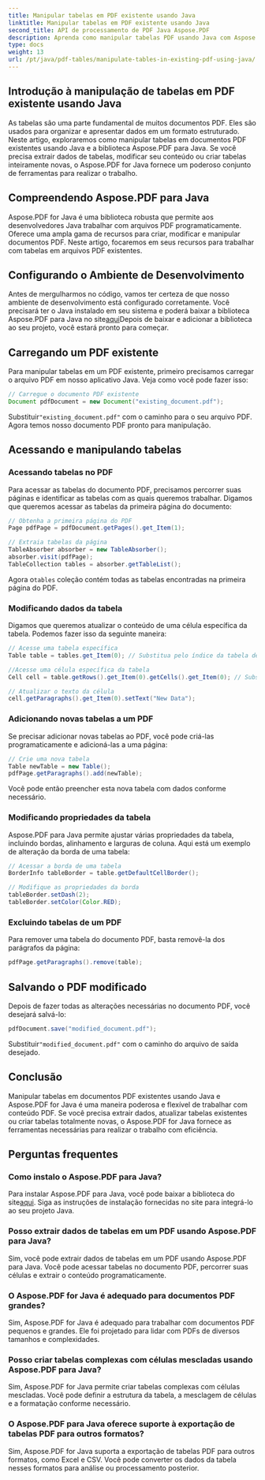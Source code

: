 ```yaml
---
title: Manipular tabelas em PDF existente usando Java
linktitle: Manipular tabelas em PDF existente usando Java
second_title: API de processamento de PDF Java Aspose.PDF
description: Aprenda como manipular tabelas PDF usando Java com Aspose.PDF para Java. Este guia passo a passo cobre extração, modificação de tabelas e muito mais para um manuseio eficaz de PDF.
type: docs
weight: 13
url: /pt/java/pdf-tables/manipulate-tables-in-existing-pdf-using-java/
---
```


## Introdução à manipulação de tabelas em PDF existente usando Java

As tabelas são uma parte fundamental de muitos documentos PDF. Eles são usados para organizar e apresentar dados em um formato estruturado. Neste artigo, exploraremos como manipular tabelas em documentos PDF existentes usando Java e a biblioteca Aspose.PDF para Java. Se você precisa extrair dados de tabelas, modificar seu conteúdo ou criar tabelas inteiramente novas, o Aspose.PDF for Java fornece um poderoso conjunto de ferramentas para realizar o trabalho.

## Compreendendo Aspose.PDF para Java

Aspose.PDF for Java é uma biblioteca robusta que permite aos desenvolvedores Java trabalhar com arquivos PDF programaticamente. Oferece uma ampla gama de recursos para criar, modificar e manipular documentos PDF. Neste artigo, focaremos em seus recursos para trabalhar com tabelas em arquivos PDF existentes.

## Configurando o Ambiente de Desenvolvimento

 Antes de mergulharmos no código, vamos ter certeza de que nosso ambiente de desenvolvimento está configurado corretamente. Você precisará ter o Java instalado em seu sistema e poderá baixar a biblioteca Aspose.PDF para Java no site[aqui](https://releases.aspose.com/pdf/java/)Depois de baixar e adicionar a biblioteca ao seu projeto, você estará pronto para começar.

## Carregando um PDF existente

Para manipular tabelas em um PDF existente, primeiro precisamos carregar o arquivo PDF em nosso aplicativo Java. Veja como você pode fazer isso:

```java
// Carregue o documento PDF existente
Document pdfDocument = new Document("existing_document.pdf");
```

 Substituir`"existing_document.pdf"` com o caminho para o seu arquivo PDF. Agora temos nosso documento PDF pronto para manipulação.

## Acessando e manipulando tabelas

### Acessando tabelas no PDF

Para acessar as tabelas do documento PDF, precisamos percorrer suas páginas e identificar as tabelas com as quais queremos trabalhar. Digamos que queremos acessar as tabelas da primeira página do documento:

```java
// Obtenha a primeira página do PDF
Page pdfPage = pdfDocument.getPages().get_Item(1);

// Extraia tabelas da página
TableAbsorber absorber = new TableAbsorber();
absorber.visit(pdfPage);
TableCollection tables = absorber.getTableList();
```

 Agora o`tables` coleção contém todas as tabelas encontradas na primeira página do PDF.

### Modificando dados da tabela

Digamos que queremos atualizar o conteúdo de uma célula específica da tabela. Podemos fazer isso da seguinte maneira:

```java
// Acesse uma tabela específica
Table table = tables.get_Item(0); // Substitua pelo índice da tabela desejada

//Acesse uma célula específica da tabela
Cell cell = table.getRows().get_Item(0).getCells().get_Item(0); // Substitua por índices de linha e coluna

// Atualizar o texto da célula
cell.getParagraphs().get_Item(0).setText("New Data");
```

### Adicionando novas tabelas a um PDF

Se precisar adicionar novas tabelas ao PDF, você pode criá-las programaticamente e adicioná-las a uma página:

```java
// Crie uma nova tabela
Table newTable = new Table();
pdfPage.getParagraphs().add(newTable);
```

Você pode então preencher esta nova tabela com dados conforme necessário.

### Modificando propriedades da tabela

Aspose.PDF para Java permite ajustar várias propriedades da tabela, incluindo bordas, alinhamento e larguras de coluna. Aqui está um exemplo de alteração da borda de uma tabela:

```java
// Acessar a borda de uma tabela
BorderInfo tableBorder = table.getDefaultCellBorder();

// Modifique as propriedades da borda
tableBorder.setDash(2);
tableBorder.setColor(Color.RED);
```

### Excluindo tabelas de um PDF

Para remover uma tabela do documento PDF, basta removê-la dos parágrafos da página:

```java
pdfPage.getParagraphs().remove(table);
```

## Salvando o PDF modificado

Depois de fazer todas as alterações necessárias no documento PDF, você desejará salvá-lo:

```java
pdfDocument.save("modified_document.pdf");
```

 Substituir`"modified_document.pdf"` com o caminho do arquivo de saída desejado.

## Conclusão

Manipular tabelas em documentos PDF existentes usando Java e Aspose.PDF for Java é uma maneira poderosa e flexível de trabalhar com conteúdo PDF. Se você precisa extrair dados, atualizar tabelas existentes ou criar tabelas totalmente novas, o Aspose.PDF for Java fornece as ferramentas necessárias para realizar o trabalho com eficiência.

## Perguntas frequentes

### Como instalo o Aspose.PDF para Java?

 Para instalar Aspose.PDF para Java, você pode baixar a biblioteca do site[aqui](https://releases.aspose.com/pdf/java/). Siga as instruções de instalação fornecidas no site para integrá-lo ao seu projeto Java.

### Posso extrair dados de tabelas em um PDF usando Aspose.PDF para Java?

Sim, você pode extrair dados de tabelas em um PDF usando Aspose.PDF para Java. Você pode acessar tabelas no documento PDF, percorrer suas células e extrair o conteúdo programaticamente.

### O Aspose.PDF for Java é adequado para documentos PDF grandes?

Sim, Aspose.PDF for Java é adequado para trabalhar com documentos PDF pequenos e grandes. Ele foi projetado para lidar com PDFs de diversos tamanhos e complexidades.

### Posso criar tabelas complexas com células mescladas usando Aspose.PDF para Java?

Sim, Aspose.PDF for Java permite criar tabelas complexas com células mescladas. Você pode definir a estrutura da tabela, a mesclagem de células e a formatação conforme necessário.

### O Aspose.PDF para Java oferece suporte à exportação de tabelas PDF para outros formatos?

Sim, Aspose.PDF for Java suporta a exportação de tabelas PDF para outros formatos, como Excel e CSV. Você pode converter os dados da tabela nesses formatos para análise ou processamento posterior.